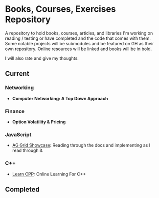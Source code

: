# Books, Courses, Exercises Repository

A repository to hold books, courses, articles, and libraries I'm working on reading / testing or have completed and the code that comes with them. Some notable projects will be submodules and be featured on GH as their own repository. Online resources will be linked and books will be in bold.

I will also rate and give my thoughts.

## Current

### Networking

- **Computer Networking: A Top Down Approach**

### Finance

- **Option Volatility & Pricing**

### JavaScript

- [AG Grid Showcase](ag-grid.com): Reading through the docs and implementing as I read through it.

### C++

- [Learn CPP](/learncpp.com): Online Learning For C++

## Completed
